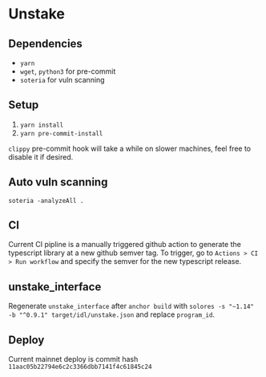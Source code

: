 # Unstake

## Dependencies

- `yarn`
- `wget`, `python3` for pre-commit
- `soteria` for vuln scanning

## Setup

1. `yarn install`
2. `yarn pre-commit-install`

`clippy` pre-commit hook will take a while on slower machines, feel free to disable it if desired.

## Auto vuln scanning

`soteria -analyzeAll .`

## CI

Current CI pipline is a manually triggered github action to generate the typescript library at a new github semver tag. To trigger, go to `Actions > CI > Run workflow` and specify the semver for the new typescript release.

## unstake_interface

Regenerate `unstake_interface` after `anchor build` with `solores -s "~1.14" -b "^0.9.1" target/idl/unstake.json` and replace `program_id`.

## Deploy

Current mainnet deploy is commit hash `11aac05b22794e6c2c3366dbb7141f4c61845c24`
